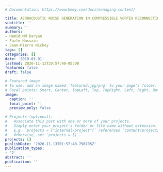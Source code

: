 ```yaml
---
# Documentation: https://wowchemy.com/docs/managing-content/

title: AEROACOUSTIC NOISE GENERATION IN COMPRESSIBLE VORTEX RECONNECTION
subtitle: ''
summary: ''
authors:
- Hamid MM Daryan
- Fazle Hussain
- Jean-Pierre Hickey
tags: []
categories: []
date: '2019-01-01'
lastmod: 2020-11-12T20:57:40-05:00
featured: false
draft: false

# Featured image
# To use, add an image named `featured.jpg/png` to your page's folder.
# Focal points: Smart, Center, TopLeft, Top, TopRight, Left, Right, BottomLeft, Bottom, BottomRight.
image:
  caption: ''
  focal_point: ''
  preview_only: false

# Projects (optional).
#   Associate this post with one or more of your projects.
#   Simply enter your project's folder or file name without extension.
#   E.g. `projects = ["internal-project"]` references `content/project/deep-learning/index.md`.
#   Otherwise, set `projects = []`.
projects: []
publishDate: '2020-11-13T01:57:40.756705Z'
publication_types:
- '2'
abstract: ''
publication: ''
---
```

